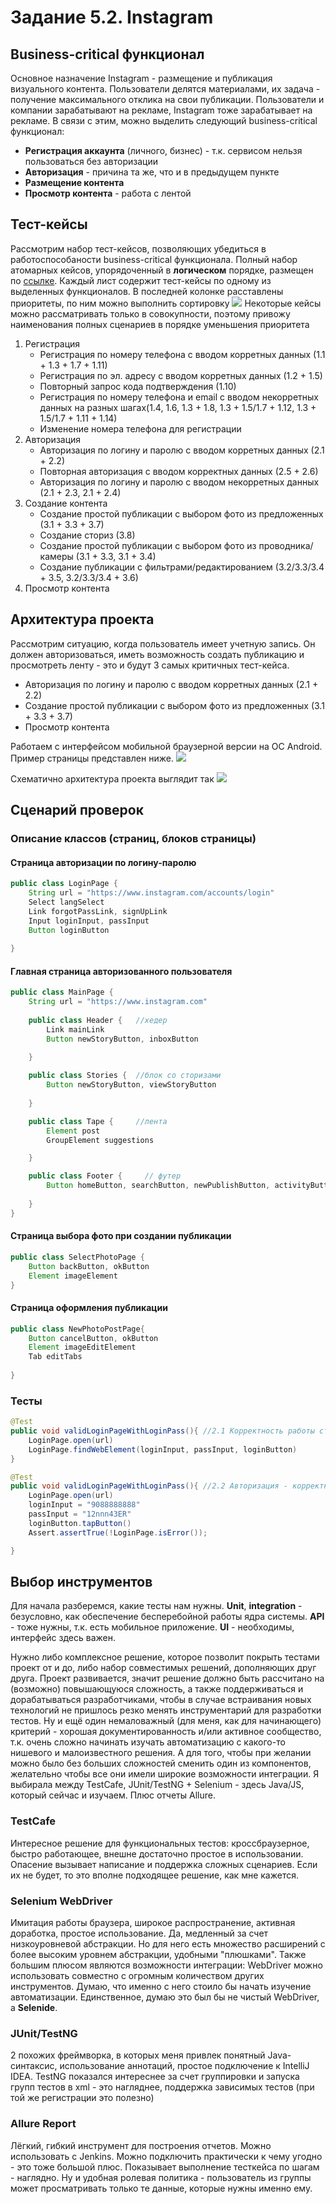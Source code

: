 # Задание 5.2. Instagram
## Business-critical функционал
Основное назначение Instagram - размещение и публикация визуального контента. Пользователи делятся материалами, их задача - получение максимального отклика на свои публикации. Пользователи и компании зарабатывают на рекламе, Instagram тоже зарабатывает на рекламе.
В связи с этим, можно выделить следующий  business-critical функционал:
- **Регистрация аккаунта** (личного, бизнес) - т.к. сервисом нельзя пользоваться без авторизации
- **Авторизация** - причина та же, что и в предыдущем пункте
- **Размещение контента**
- **Просмотр контента** - работа с лентой
## Тест-кейсы
Рассмотрим набор тест-кейсов, позволяющих убедиться в работоспособаности business-critical функционала. 
Полный набор атомарных кейсов, упорядоченный в **логическом** порядке, размещен по [ссылке](https://docs.google.com/spreadsheets/d/1-Qdef1ccjIZrnPtbbA8mRNIQ6ewks3AvhT7rfgTvfPA/edit?usp=sharing). Каждый лист содержит тест-кейсы по одному из выделенных функционалов.
В последней колонке расставлены приоритеты, по ним можно выполнить сортировку
![](https://raw.githubusercontent.com/tomskih/fintechQA_5.2/master/%D1%81%D0%BE%D1%80%D1%82%D0%B8%D1%80%D0%BE%D0%B2%D0%BA%D0%B0%20%D0%BF%D0%BE%20%D0%BF%D1%80%D0%B8%D0%BE%D1%80%D0%B8%D1%82%D0%B5%D1%82%D1%83.png)
Некоторые кейсы можно рассматривать только в совокупности, поэтому привожу наименования полных сценариев в порядке уменьшения приоритета
1. Регистрация
    * Регистрация по номеру телефона с вводом корретных данных (1.1 + 1.3 + 1.7 + 1.11) 
    * Регистрация по эл. адресу с вводом корретных данных (1.2 + 1.5)
    * Повторный запрос кода подтверждения (1.10)
    * Регистрация по номеру телефона и email с вводом некорретных данных на разных шагах(1.4, 1.6, 1.3 + 1.8, 1.3 + 1.5/1.7 + 1.12, 1.3 + 1.5/1.7 + 1.11 + 1.14)
    * Изменение номера телефона для регистрации
2. Авторизация
    * Авторизация по логину и паролю с вводом корретных данных (2.1 + 2.2)
    * Повторная авторизация с вводом корректных данных (2.5 + 2.6)
    * Авторизация по логину и паролю с вводом некорретных данных (2.1 + 2.3, 2.1 + 2.4)
3. Создание контента
    * Создание простой публикации с выбором фото из предложенных (3.1 + 3.3 + 3.7)
    * Создание сториз (3.8)
    * Создание простой публикации с выбором фото из проводника/камеры (3.1 + 3.3, 3.1 + 3.4)
    * Создание публикации с фильтрами/редактированием (3.2/3.3/3.4 + 3.5, 3.2/3.3/3.4 + 3.6)
4. Просмотр контента

## Архитектура проекта
Рассмотрим ситуацию, когда пользователь имеет учетную запись. Он должен авторизоваться, иметь возможность создать публикацию и просмотреть ленту - это и будут 3 самых критичных тест-кейса.
* Авторизация по логину и паролю с вводом корретных данных (2.1 + 2.2)
* Создание простой публикации с выбором фото из предложенных (3.1 + 3.3 + 3.7)
* Просмотр контента

Работаем с интерфейсом мобильной браузерной версии на ОС Android. Пример страницы представлен ниже.
![](https://raw.githubusercontent.com/tomskih/fintechQA_5.2/master/page_example.jpg)

Схематично архитектура проекта выглядит так
![](https://raw.githubusercontent.com/tomskih/fintechQA_5.2/master/PageObjectPatternModel.png)

## Сценарий проверок
### Описание классов (страниц, блоков страницы)
#### Страница авторизации по логину-паролю
```java
public class LoginPage { 
	String url = "https://www.instagram.com/accounts/login"
	Select langSelect
	Link forgotPassLink, signUpLink
	Input loginInput, passInput
	Button loginButton
	
}
```
#### Главная страница авторизованного пользователя
```java
public class MainPage { 
	String url = "https://www.instagram.com"
	
	public class Header {   //хедер
		Link mainLink
		Button newStoryButton, inboxButton
	
	}

	public class Stories {  //блок со сторизами
		Button newStoryButton, viewStoryButton
	
	}

	public class Tape {     //лента
		Element post
		GroupElement suggestions

	}

	public class Footer {     // футер
		Button homeButton, searchButton, newPublishButton, activityButton, profileButton
	
	}
}
```
#### Страница выбора фото при создании публикации
```java
public class SelectPhotoPage {
	Button backButton, okButton
	Element imageElement
}
```
#### Страница оформления публикации
```java
public class NewPhotoPostPage{
	Button cancelButton, okButton
	Element imageEditElement
	Tab editTabs
	
}
```

### Тесты
```java
@Test
public void validLoginPageWithLoginPass(){ //2.1 Корректность работы страницы авторизации - первый вход
	LoginPage.open(url)
	LoginPage.findWebElement(loginInput, passInput, loginButton)
}

@Test
public void validLoginPageWithLoginPass(){ //2.2 Авторизация - корректные данные
	LoginPage.open(url)
	loginInput = "9088888888"
	passInput = "12nnn43ER"
	loginButton.tapButton()
	Assert.assertTrue(!LoginPage.isError());

}
```

## Выбор инструментов
Для начала разберемся, какие тесты нам нужны.
**Unit**, **integration** - безусловно, как обеспечение бесперебойной работы ядра системы.
**API** - тоже нужны, т.к. есть мобильное приложение.
**UI** - необходимы, интерфейс здесь важен.

Нужно либо комплексное решение, которое позволит покрыть тестами проект от и до, либо набор совместимых решений, дополняющих друг друга.
Проект развивается, значит решение должно быть рассчитано на (возможно) повышающуюся сложность, а также поддерживаться и дорабатываться разработчиками, чтобы в случае встраивания новых технологий не пришлось резко менять инструментарий для разработки тестов.
Ну и ещё один немаловажный (для меня, как для начинающего) критерий - хорошая документированность и/или активное сообщество, т.к. очень сложно начинать изучать автоматизацию с какого-то нишевого и малоизвестного решения. А для того, чтобы при желании можно было без больших сложностей сменить один из компонентов, желательно чтобы все они имели широкие возможности интеграции.
Я выбирала между TestCafe, JUnit/TestNG + Selenium - здесь Java/JS, который сейчас и изучаем. Плюс отчеты Allure.

### TestCafe 
Интересное решение для функциональных тестов: кроссбраузерное, быстро работающее, внешне достаточно простое в использовании. Опасение вызывает написание и поддержка сложных сценариев. Если их не будет, то это вполне подходящее решение, как мне кажется. 
### Selenium WebDriver
Имитация работы браузера, широкое распространение, активная доработка, простое использование. Да, медленный за счет низкоуровневой абстракции. Но для него есть множество расширений с более высоким уровнем абстракции, удобными "плюшками". Также большим плюсом являются возможности интеграции: WebDriver можно использовать совместно с огромным количеством других инструментов. Думаю, что именно с него стоило бы начать изучение автоматизации. 
Единственное, думаю это был бы не чистый WebDriver, а **Selenide**.
### JUnit/TestNG 
2 похожих фреймворка, в которых меня привлек понятный Java-синтаксис, использование аннотаций, простое подключение к IntelliJ IDEA.
TestNG показался интереснее за счет группировки и запуска групп тестов в xml - это нагляднее, поддержка зависимых тестов (при той же регистрации это полезно)
### Allure Report
Лёгкий, гибкий инструмент для построения отчетов. Можно использовать с Jenkins. Можно подключить практически к чему угодно - это тоже большой плюс.
Показывает выполнение тесткейса по шагам - наглядно.
Ну и удобная ролевая политика - пользователь из группы может просматривать только те данные, которые нужны именно ему.
